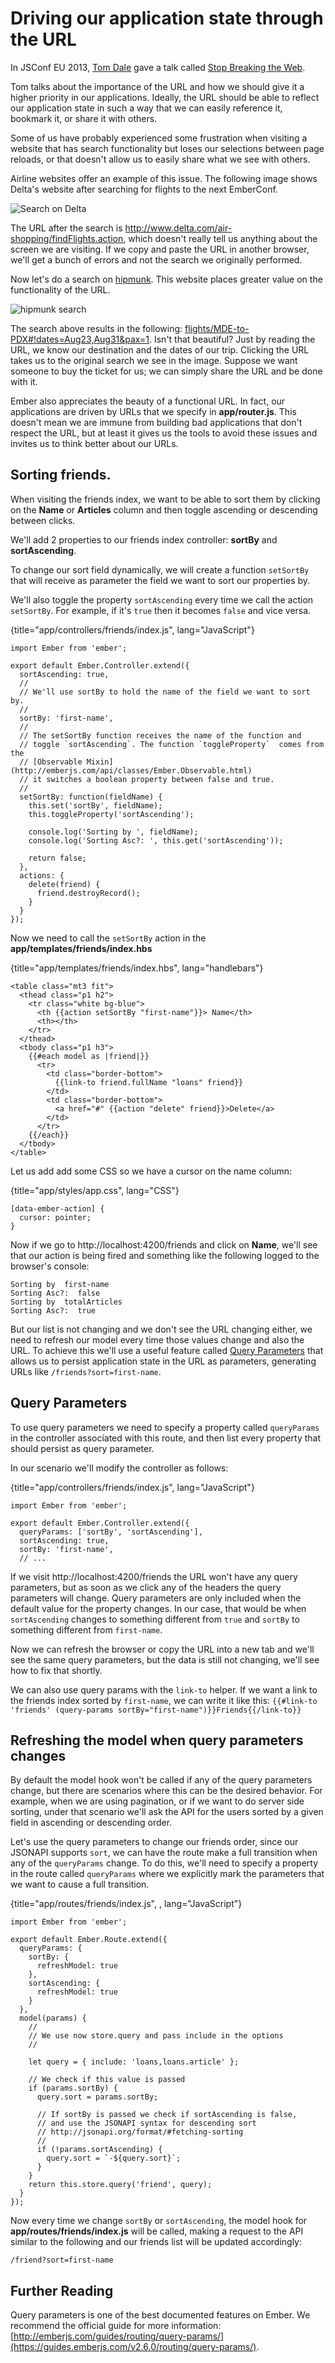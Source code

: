 # Driving our application state through the URL

In JSConf EU 2013, [Tom Dale](https://twitter.com/tomdale) gave a talk
called
[Stop Breaking the Web](http://2013.jsconf.eu/speakers/tom-dale-stop-breaking-the-web.html).

Tom talks about the importance of the URL and how we should give it a
higher priority in our applications. Ideally, the URL should be able to
reflect our application state in such a way that we can easily reference it, bookmark it, or share it with others.

Some of us have probably experienced some frustration when
visiting a website that has search functionality but
loses our selections between page reloads, or that doesn't allow us to easily share
what we see with others.

Airline websites offer an example of this issue. The following image shows
Delta's website after searching for flights to the next EmberConf.

![Search on Delta](images/delta.png)

The URL after the search is
http://www.delta.com/air-shopping/findFlights.action, which doesn't
really tell us anything about the screen we are visiting. If we copy
and paste the URL in another browser, we'll get a bunch of
errors and not the search we originally performed.

Now let's do a search on [hipmunk](https://www.hipmunk.com). This website places greater
value on the functionality of the URL.

![hipmunk search](images/hipmunk.png)

The search above results in the following:
[flights/MDE-to-PDX#!dates=Aug23,Aug31&pax=1](https://www.hipmunk.com/flights/MDE-to-PDX#!dates=Aug23,Aug31&pax=1).
Isn't that beautiful? Just by reading the URL, we know our destination
and the dates of our trip. Clicking the URL takes us
to the original search we see in the image. Suppose we want someone to
buy the ticket for us; we can simply share the URL and be done with it.

Ember also appreciates the beauty of a functional URL. In fact, our
applications are driven by URLs that we specify in **app/router.js**.
This doesn't mean we are immune from building bad applications that don't
respect the URL, but at least it gives us the tools to avoid these
issues and invites us to think better about our URLs.

## Sorting friends.

When visiting the friends index, we want to be able to sort them by
clicking on the **Name** or **Articles** column and then toggle
ascending or descending between clicks.

We'll add 2 properties to our friends index controller: **sortBy** and
**sortAscending**.

To change our sort field dynamically, we will create a function
`setSortBy` that will receive as parameter the field we want to sort
our properties by.

We'll also toggle the property `sortAscending` every time we call the
action `setSortBy`. For example, if it's `true` then it becomes
`false` and vice versa.

{title="app/controllers/friends/index.js", lang="JavaScript"}
~~~~~~~~
import Ember from 'ember';

export default Ember.Controller.extend({
  sortAscending: true,
  //
  // We'll use sortBy to hold the name of the field we want to sort by.
  //
  sortBy: 'first-name',
  //
  // The setSortBy function receives the name of the function and
  // toggle `sortAscending`. The function `toggleProperty`  comes from the
  // [Observable Mixin](http://emberjs.com/api/classes/Ember.Observable.html)
  // it switches a boolean property between false and true.
  //
  setSortBy: function(fieldName) {
    this.set('sortBy', fieldName);
    this.toggleProperty('sortAscending');

    console.log('Sorting by ', fieldName);
    console.log('Sorting Asc?: ', this.get('sortAscending'));

    return false;
  },
  actions: {
    delete(friend) {
      friend.destroyRecord();
    }
  }
});
~~~~~~~~

Now we need to call the `setSortBy` action in the
**app/templates/friends/index.hbs**

{title="app/templates/friends/index.hbs", lang="handlebars"}
~~~~~~~~
<table class="mt3 fit">
  <thead class="p1 h2">
    <tr class="white bg-blue">
      <th {{action setSortBy "first-name"}}> Name</th>
      <th></th>
    </tr>
  </thead>
  <tbody class="p1 h3">
    {{#each model as |friend|}}
      <tr>
        <td class="border-bottom">
          {{link-to friend.fullName "loans" friend}}
        </td>
        <td class="border-bottom">
          <a href="#" {{action "delete" friend}}>Delete</a>
        </td>
      </tr>
    {{/each}}
  </tbody>
</table>
~~~~~~~~

Let us add add some CSS so we have a cursor on the name column:

{title="app/styles/app.css", lang="CSS"}
~~~~~~~~
[data-ember-action] {
  cursor: pointer;
}
~~~~~~~~

Now if we go to http://localhost:4200/friends and click on **Name**,
we'll see that our action is being fired and something like the
following logged to the browser's console:

~~~~~~~~
Sorting by  first-name
Sorting Asc?:  false
Sorting by  totalArticles
Sorting Asc?:  true
~~~~~~~~

But our list is not changing and we don't see the URL changing either,
we need to refresh our model every time those values change and also
the URL. To achieve this we'll use a useful feature called [Query
Parameters](http://emberjs.com/guides/routing/query-params/) that
allows us to persist application state in the URL as parameters,
generating URLs like `/friends?sort=first-name`.

## Query Parameters

To use query parameters we need to specify a property called
`queryParams` in the controller associated with this route, and then
list every property that should persist as query parameter.

In our scenario we'll modify the controller as follows:

{title="app/controllers/friends/index.js", lang="JavaScript"}
~~~~~~~~
import Ember from 'ember';

export default Ember.Controller.extend({
  queryParams: ['sortBy', 'sortAscending'],
  sortAscending: true,
  sortBy: 'first-name',
  // ...
~~~~~~~~

If we visit http://localhost:4200/friends the URL won't have any
query parameters, but as soon as we click any of the headers the query
parameters will change. Query parameters are only included when
the default value for the property changes. In our case, that would be
when `sortAscending` changes to something different from `true` and
`sortBy` to something different from `first-name`.

Now we can refresh the browser or copy the URL into a new tab and
we'll see the same query parameters, but the data is still not
changing, we'll see how to fix that shortly.

We can also use query params with the `link-to` helper. If we want
a link to the friends index sorted by `first-name`, we can write it
like this: `{{#link-to 'friends' (query-params
sortBy="first-name")}}Friends{{/link-to}}`

## Refreshing the model when query parameters changes

By default the model hook won't be called if any of the query
parameters change, but there are scenarios where this can be the
desired behavior. For example, when we are using pagination, or if we
want to do server side sorting, under that scenario we'll ask the API
for the users sorted by a given field in ascending or descending
order.

Let's use the query parameters to change our friends order, since our
JSONAPI supports `sort`, we can have the route make a
full transition when any of the `queryParams` change. To do this,
we'll need to specify a property in the route called `queryParams`
where we explicitly mark the parameters that we want to cause a full
transition.

{title="app/routes/friends/index.js", , lang="JavaScript"}
~~~~~~~~
import Ember from 'ember';

export default Ember.Route.extend({
  queryParams: {
    sortBy: {
      refreshModel: true
    },
    sortAscending: {
      refreshModel: true
    }
  },
  model(params) {
    //
    // We use now store.query and pass include in the options
    //

    let query = { include: 'loans,loans.article' };

    // We check if this value is passed
    if (params.sortBy) {
      query.sort = params.sortBy;

      // If sortBy is passed we check if sortAscending is false,
      // and use the JSONAPI syntax for descending sort
      // http://jsonapi.org/format/#fetching-sorting
      //
      if (!params.sortAscending) {
        query.sort = `-${query.sort}`;
      }
    }
    return this.store.query('friend', query);
  }
});
~~~~~~~~

Now every time we change `sortBy` or `sortAscending`, the model hook
for **app/routes/friends/index.js** will be called, making a request
to the API similar to the following and our friends list will be
updated accordingly:

~~~~~~~~
/friend?sort=first-name
~~~~~~~~


## Further Reading

Query parameters is one of the best documented features on Ember. We
recommend the official guide for more information: [http://emberjs.com/guides/routing/query-params/](https://guides.emberjs.com/v2.6.0/routing/query-params/).
